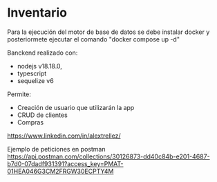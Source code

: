 # Inventario 

Para la ejecución del motor de base de datos se debe instalar docker y posteriormete ejecutar el comando "docker compose up -d"

Banckend realizado con:
 - nodejs v18.18.0,
 - typescript
 - sequelize v6

Permite:
  - Creación de usuario que utilizarán la app
  - CRUD de clientes
  - Compras

https://www.linkedin.com/in/alextrellez/

Ejemplo de peticiones en postman
https://api.postman.com/collections/30126873-dd40c84b-e201-4687-b7d0-07dadf931391?access_key=PMAT-01HEA046G3CM2FRGW30ECPTY4M
